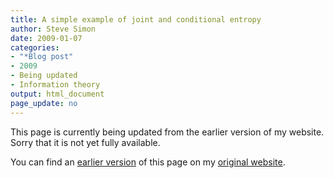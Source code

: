 ```yaml
---
title: A simple example of joint and conditional entropy 
author: Steve Simon
date: 2009-01-07
categories:
- "*Blog post"
- 2009
- Being updated
- Information theory
output: html_document
page_update: no
---
```


This page is currently being updated from the earlier version of my website. Sorry that it is not yet fully available.

<!---More--->

You can find an [earlier version][sim1] of this page on my [original website][sim2].

[sim1]: http://www.pmean.com/09/JointEntropy.html
[sim2]: http://www.pmean.com/original_site.html
